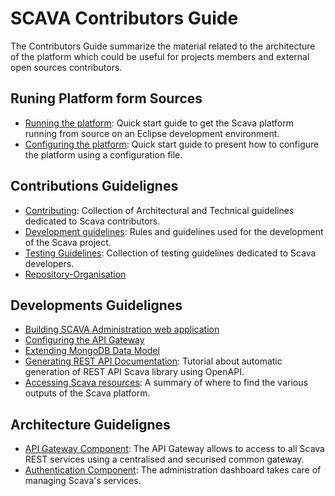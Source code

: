 # SCAVA Contributors Guide
The Contributors Guide summarize the material related to the architecture of the platform which could be useful for projects members and external open sources contributors.

## Runing Platform form Sources

* [Running the platform](runing-from-sources/Running-the-platform.md): Quick start guide to get the Scava platform running from source on an Eclipse development environment.
* [Configuring the platform](runing-from-sources/Platform-configuration.md): Quick start guide to present how to configure the platform using a configuration file.

## Contributions Guidelignes

* [Contributing](contributing/Contributing.md): Collection of Architectural and Technical guidelines dedicated to Scava contributors.
* [Development guidelines](contributing/Development-Guidelines.md): Rules and guidelines used for the development of the Scava project.
* [Testing Guidelines](contributing/Testing-Guidelines.md): Collection of testing guidelines dedicated to Scava developers.
* [Repository-Organisation](contributing/Repository-Organisation.md)

## Developments Guidelignes

* [Building SCAVA Administration web application](developement/SCAVA-Administration.md)
* [Configuring the API Gateway](developement/API-Gateway-Configuration.md)
* [Extending MongoDB Data Model](developement/Extend-MongoDB-Data-Model.md)
* [Generating REST API Documentation](developement/REST-API-Generation.md): Tutorial about automatic generation of REST API Scava library using OpenAPI.
* [Accessing Scava resources](developement/Scava-Resources.md): A summary of where to find the various outputs of the Scava platform.

## Architecture Guidelignes

* [API Gateway Component](architecture/API-Gateway-Component.md): The API Gateway allows to access to all Scava REST services using a centralised and securised common gateway.
* [Authentication Component](architecture/Authentication-Component.md): The administration dashboard takes care of managing Scava's services.


